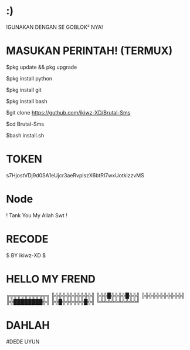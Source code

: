 # :)
!GUNAKAN DENGAN SE GOBLOK² NYA!


# MASUKAN PERINTAH! (TERMUX)

$pkg update && pkg upgrade

$pkg install python

$pkg install git

$pkg install bash

$git clone https://guthub.com/ikiwz-XD/Brutal-Sms

$cd Brutal-Sms

$bash install.sh


# TOKEN
s7HjostVDj9d0SA1eUjcr3aeRvplszX6btRI7wxUotkizzvMS


# Node

! Tank You My Allah Swt !

 # RECODE 

 $ BY ikiwz-XD $



# HELLO MY FREND



╔╦╦╦╦╦╦╦╦╦╦╗
╠╬╬╬╬╬╬╬╬╬╬╣
╠╬╬█╬╬╬╬█╬╬╣
╠╬╬╬╬╬╬╬╬╬╬╣
╠╬████████╬╣
╠╬█╬╬╬╬╬╬█╬╣
╚╩╩╩╩╩╩╩╩╩╩╝ 















# DAHLAH




#DEDE UYUN
